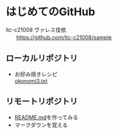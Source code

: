 # はじめてのGitHub  
itc-c21008 ヴァレス佳依  
　　https://github.com/itc-c21008/sample

## ローカルリポジトリ
* お好み焼きレシピ  
	[okonomi3.txt](https://github.com/itc-c21008/sample/blob/master/okonomi3.txt)

## リモートリポジトリ
* [README.md](https://github.com/itc-c21008/sample/blob/master/README.md)を作ってみる
* マークダウンを覚える